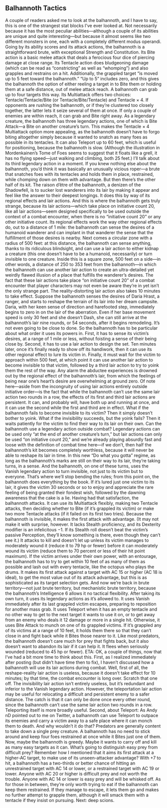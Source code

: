 ## Balhannoth Tactics

A couple of readers asked me to look at the balhannoth, and I have to say, this is one of the strangest stat blocks I’ve ever looked at. Not necessarily because it has the most peculiar abilities—although a couple of its abilities are unique and quite interesting—but because it almost seems like two different monsters in one, each with a completely different modus operandi.
Going by its ability scores and its attack actions, the balhannoth is a straightforward brute, with exceptional Strength and Constitution. Its Bite action is a basic melee attack that deals a ferocious four dice of piercing damage at close range. Its Tentacle action does bludgeoning damage (which can be read as “constricting” as well as “whomping”) and also grapples and restrains on a hit. Additionally, the grappled target “is moved up to 5 feet toward the balhannoth.” “Up to 5” includes zero, and this gives the balhannoth the option of either reeling a target in to Bite them or holding them at a safe distance, out of melee attack reach. A balhannoth can grab up to four targets this way.
Its Multiattack offers two choices: Tentacle/Tentacle/Bite (or Tentacle/Bite/Tentacle) and Tentacle × 4. If opponents are rushing the balhannoth, or if they’re clustered too closely together, the latter lets it seize several of them at once. If only a couple of enemies are within reach, it can grab and Bite right away.
As a legendary creature, the balhannoth has three legendary actions, one of which is Bite Attack—a Bite on another creature’s turn. This makes the Tentacle × 4 Multiattack option more appealing, as the balhannoth doesn’t have to forgo biting altogether simply because it wanted to snatch as many foes as possible in its tentacles. It can also Teleport up to 60 feet, which is useful for positioning, because the balhannoth is slow. (Although the illustration in Mordenkainen’s Tome of Foes seems to suggest that it floats like a grell, it has no flying speed—just walking and climbing, both 25 feet.) I’ll talk about its third legendary action in a moment.
If you knew nothing else about the balhannoth, you’d think it was basically an unusually vicious roper—a brute that snatches foes with its tentacles and holds them in place, restrained, while chomping down on them with advantage.
But then there’s the other half of its kit.
The raison d’être of the balhannoth, a denizen of the Shadowfell, is to sucker lost wanderers into its lair by making it appear and feel like the answer to their deepest longings. It does this by way of its regional effects and lair actions. And this is where the balhannoth gets truly strange, because its lair actions—which take place on initiative count 20, like all lair actions—seem designed specifically to be used outside the context of a combat encounter, when there is no “initiative count 20” or any other initiative count.
Its regional effects work the way other regional effects do, out to a distance of 1 mile: the balhannoth can sense the desires of a humanoid wanderer and can implant in that wanderer the sense that the fulfillment of those desires is nearby. Next comes a circular zone with a radius of 500 feet: at this distance, the balhannoth can sense anything, thanks to its ridiculous blindsight, and can use a lair action to either kidnap a creature (this one doesn’t have to be a humanoid, necessarily) or turn invisible to one creature. Inside this is a square zone, 500 feet on a side—in other words, a distance of 250 to 353 feet from the balhannoth—in which the balhannoth can use another lair action to create an ultra-detailed yet weirdly flawed illusion of a place that fulfills the wanderer’s desires.
The fact that these lair actions take place “on initiative count 20” of a combat encounter that player characters may not even be aware they’re in yet isn’t the only strange part. The reality-distorting lair action also takes 10 minutes to take effect.
Suppose the balhannoth senses the desires of Daria Hrast, a ranger, and starts to reshape the terrain of its lair into her dream campsite. Daria, with her keen sense of direction and harefooted step, immediately begins to zero in on the lair of the aberration. Even if her base movement speed is only 30 feet and she doesn’t Dash, she can still arrive at the balhannoth’s lair nine rounds, or 54 seconds, after it begins remodeling. It’s not even going to be close to done.
So the balhannoth has to be particular about what order it uses its powers in. First, it has to sense its victim’s desires, at a range of 1 mile or less, without foisting a sense of their being close by. Second, it has to use a lair action to design the set. Ten minutes later, once it’s finally ready to show off its handiwork, then it can use its other regional effect to lure its victim in. Finally, it must wait for the victim to approach within 500 feet, at which point it can use another lair action to become invisible to that victim, followed by a third lair action to try to yoink them the rest of the way. Any alarm the abductee experiences is drowned out by the regional effect of the balhannoth’s lair, from which the feelings of being near one’s heart’s desire are overwhelming at ground zero.
Of note here—aside from the incongruity of using lair actions entirely outside initiative order—is the fact that while the balhannoth can’t use the same lair action two rounds in a row, the effects of its first and third lair actions are persistent. It can, and probably will, have both up and running at once, and it can use the second while the first and third are in effect.
What if the balhannoth fails to become invisible to its victim? Then it simply doesn’t bother to yoink. What if the invisibility succeeds, but the yoink fails? Then it waits patiently for the victim to find their way to its lair on their own.
Can the balhannoth use a legendary action outside combat? Legendary actions can be used only “at the end of another creature’s turn,” but lair actions can only be used “on initiative count 20,” and we’re already playing absurdly fast and loose with the definition of combat time here—if we don’t, then half the balhannoth’s kit becomes completely worthless, because it will never be able to reshape its lair in time. In this new “Do what you gotta” regime, as long as the balhannoth’s marks are still on their way to its lair, they’re taking turns, in a sense. And the balhannoth, on one of these turns, uses the Vanish legendary action to turn invisible, not just to its victim but to everyone. That’s where we’ll stop bending the rules; from this point on, the balhannoth does everything by the book.
If it’s lured just one victim to its lair, it gives the victim 30 seconds or so to enjoy and appreciate the rare feeling of being granted their fondest wish, followed by the dawning awareness that the cake is a lie. Having had that satisfaction, the balhannoth attacks. It can use its Multiattack flexibly, making two Tentacle attacks, then deciding whether to Bite (if it’s grappled its victim) or make two more Tentacle attacks (if it failed on its first two tries). Because the balhannoth is invisible, it makes the first attack with advantage. (It may not make it with surprise, however. It lacks Stealth proficiency, and its Dexterity modifier is an infelicitous −1. If its Stealth roll doesn’t beat the victim’s passive Perception, they’ll know something is there, even though they can’t see it.) It attacks to kill and doesn’t let up unless its victim manages to moderately wound it (reduce it to 79 hp or fewer) before it can moderately wound its victim (reduce them to 70 percent or less of their hit point maximum).
If the victim arrives under their own power, with an entourage, the balhannoth has to try to get within 10 feet of as many of them as possible and lash out with every tentacle, like the octopus who plays the drums. It makes its first attack against a target with AC 15 or higher (AC 18 is ideal), to get the most value out of its attack advantage, but this is as sophisticated as its target selection gets.
And now we’re back in brute territory—not just brute territory, but mechanistic brute territory, because the balhannoth’s Intelligence 6 allows it no tactical flexibility. After taking its own turn, it uses its legendary actions as it’s allowed to. It uses Vanish immediately after its last grappled victim escapes, preparing to reposition for another mass grab. It uses Teleport when it has an empty tentacle and no other way to get to the next target it wants to use it on, or to get away from an enemy who deals it 12 damage or more in a single hit. Otherwise, it uses Bite Attack to munch on one of its grappled victims. If it’s grappled any of its victims at a range of 10 feet, it holds them there so that they can’t close in and fight back while it Bites those nearer to it.
Like most predators, the balhannoth doesn’t care much for prey that fights back, but it also doesn’t want to abandon its lair if it can help it. It flees when seriously wounded (reduced to 45 hp or fewer).
ETA: OK, a couple of things, now that I’ve had a bit more time to think about this. First, as I realized immediately after posting (but didn’t have time then to fix), I haven’t discussed how a balhannoth will use its lair actions during combat. Well, first of all, the reshape-reality lair action is useless, because it doesn’t take effect for 10 minutes; by that time, the combat encounter is long over. Scratch that one off. The invisibility lair action isn’t entirely useless, but it’s redundant and inferior to the Vanish legendary action. However, the teleportation lair action may be useful for relocating a difficult and persistent enemy to a safer distance. The catch is that it can only be done once every other round, since the balhannoth can’t use the same lair action two rounds in a row. Teleporting itself is more broadly useful.
Second, about Teleport: As Andy nD pointed out to me on Twitter, a balhannoth can use Teleport to outpace its enemies and carry a victim away to a safe place where it can monch them to death. And why wouldn’t it do that? Predators are generally content to take down a single prey creature. A balhannoth has no need to stick around and keep four foes restrained at once while it Bites just one of them.
Now, maybe the balhannoth is greedy. Maybe it wants to carry off and kill as many easy targets as it can. What’s going to distinguish easy prey from difficult prey? Remember how I mentioned that it aims its first attack at a higher-AC target, to make use of its unseen-attacker advantage? With +7 to hit, a balhannoth has a two-thirds or better chance of hitting an unrestrained target with AC 14 or lower, or a restrained target with AC 19 or lower. Anyone with AC 20 or higher is difficult prey and not worth the trouble. Anyone with AC 14 or lower is easy prey and will be whisked off. As for those in between, they’re only worth trying to eat if the balhannoth can keep them restrained. If they manage to escape, it lets them go and makes no further attempt to grapple them, although it will smack them with a tentacle if they insist on pursuing.
Next: deep scions.
